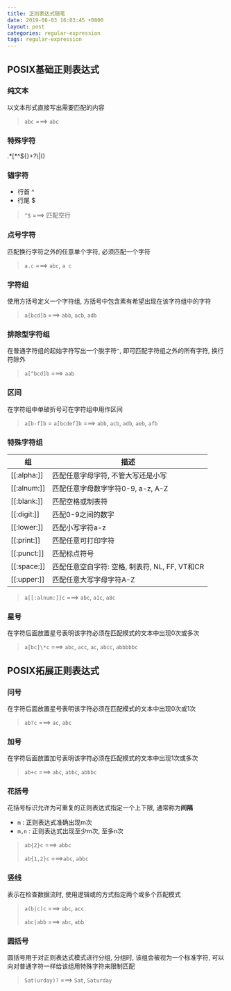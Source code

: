 ```yaml
---
title: 正则表达式随笔
date: 2019-08-03 16:03:45 +0800
layout: post
categories: regular-expression
tags: regular-expression
---
```


## POSIX基础正则表达式

### 纯文本

以文本形式直接写出需要匹配的内容

> `abc` ===> `abc`

### 特殊字符

\.\*\[\*\^\$\{\}+?\\|()

### 锚字符

* 行首 ^
* 行尾 $

> `^$` ===> 匹配空行

### 点号字符

匹配换行字符之外的任意单个字符, 必须匹配一个字符

>  `a.c` ===> `abc`, `a c`

### 字符组

使用方括号定义一个字符组, 方括号中包含素有希望出现在该字符组中的字符

> `a[bcd]b` ===> `abb`, `acb`, `adb`

### 排除型字符组

在普通字符组的起始字符写出一个脱字符`^`, 即可匹配字符组之外的所有字符, 换行符除外

> `a[^bcd]b` ===> `aab`

### 区间

在字符组中单破折号可在字符组中用作区间

>  `a[b-f]b` = `a[bcdef]b` ===> `abb`, `acb`, `adb`, `aeb`, `afb`

### 特殊字符组

| 组          | 描述                                           |
| ----------- | ---------------------------------------------- |
| [[:alpha:]] | 匹配任意字母字符, 不管大写还是小写             |
| [[:alnum:]] | 匹配任意字母数字字符0-9, a-z, A-Z              |
| [[:blank:]] | 匹配空格或制表符                               |
| [[:digit:]] | 匹配0-9之间的数字                              |
| [[:lower:]] | 匹配小写字符a-z                                |
| [[:print:]] | 匹配任意可打印字符                             |
| [[:punct:]] | 匹配标点符号                                   |
| [[:space:]] | 匹配任意空白字符: 空格, 制表符, NL, FF, VT和CR |
| [[:upper:]] | 匹配任意大写字母字符A-Z                        |

> `a[[:alnum:]]c` ===> `abc`, `a1c`, `a8c`

### 星号

在字符后面放置星号表明该字符必须在匹配模式的文本中出现0次或多次

> `a[bc]\*c` ===> `abc`, `acc`, `ac`, `abcc`, `abbbbbc`

## POSIX拓展正则表达式

### 问号

在字符后面放置星号表明该字符必须在匹配模式的文本中出现0次或1次

> `ab?c` ===> `ac`, `abc`

### 加号

在字符后面放置加号表明该字符必须在匹配模式的文本中出现1次或多次

> `ab+c` ===> `abc`, `abbc`, `abbbc`

### 花括号

花括号标识允许为可重复的正则表达式指定一个上下限, 通常称为**间隔**

+ `m` : 正则表达式准确出现m次
+ `m,n` : 正则表达式出现至少m次, 至多n次

> `ab{2}c` ===> `abbc`
>
> `ab{1,2}c` ===>`abc`, `abbc`

### 竖线

表示在检查数据流时, 使用逻辑或的方式指定两个或多个匹配模式

> `a(b|c)c` ===> `abc`, `acc`
>
> `abc|abb` ===> `abc`, `abb`

### 圆括号

圆括号用于对正则表达式模式进行分组, 分组时, 该组会被视为一个标准字符, 可以向对普通字符一样给该组用特殊字符来限制匹配

> `Sat(urday)?` ===> `Sat`, `Saturday`
